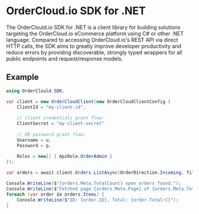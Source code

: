 # OrderCloud.io SDK for .NET

The OrderClould.io SDK for .NET is a client library for building solutions targeting the OrderCloud.io eCommerce platform using C# or other .NET language. Compared to accessing OrderCloud.io's REST API via direct HTTP calls, the SDK aims to greatly improve developer productivity and reduce errors by providing discoverable, strongly typed wrappers for all public endpoints and request/response models.

## Example

```c#
using OrderClould.SDK;

var client = new OrderCloudClient(new OrderCloudClientConfig {
    ClientId = "my-client-id",
    
    // client credentials grant flow:
    ClientSecret = "my-client-secret"
    
    // OR password grant flow:
    Username = u,
    Password = p,
    
    Roles = new[] { ApiRole.OrderAdmin }
});

var orders = await client.Orders.ListAsync(OrderDirection.Incoming, filters: new { Status = OrderStatus.Open });

Console.WriteLine($"{orders.Meta.TotalCount} open orders found.");
Console.WriteLine($"Fetched page {orders.Meta.Page} of {orders.Meta.TotalPages}.");
foreach (var order in orders.Items) {
    Console.WriteLine($"ID: {order.ID}, Total: {order.Total:C}");
}

```

